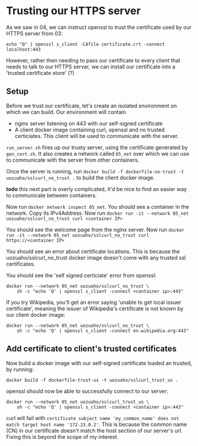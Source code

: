 # Trusting our HTTPS server

As we saw in 04, we can instruct openssl to trust the certificate
used by our HTTPS server from 03:

    echo "Q" | openssl s_client -CAfile certificate.crt -connect localhost:443

However, rather then needing to pass our certificate to every client
that needs to talk to our HTTPS server, we can install our certificate
into a 'trusted certificate store' (?)

## Setup

Before we trust our certificate, let's create an isolated environment on which
we can build. Our environment will contain

- nginx server listening on 443 with our self-signed certificate
- A client docker image containing curl, openssl and no trusted certiciates.
  This client will be used to communicate with the server.

`run_server.sh` fires up our trusty server, using the certificate generated
by `gen_cert.sh`. It also creates a network called `05_net` over which we
can use to communicate with the server from other containers.

Once the server is running, run
`docker build -f dockerfile-no-trust -t uozuaho/sslcurl_no_trust .` to build the
client docker image.

**todo** this next part is overly complicated, it'd be nice to find an
easier way to communicate between containers.

Now run `docker network inspect 05_net`. You should see a container in the
network. Copy its IPv4Address. Now run
`docker run -it --network 05_net uozuaho/sslcurl_no_trust curl <container IP>`

You should see the welcome page from the nginx server. Now run
`docker run -it --network 05_net uozuaho/sslcurl_no_trust curl https://<container IP>`

You should see an error about certificate locations. This is because the
uozuaho/sslcurl_no_trust docker image doesn't come with any trusted ssl certificates.

You should see the 'self signed certiciate' error from openssl:

```
docker run --network 05_net uozuaho/sslcurl_no_trust \
    sh -c "echo 'Q' | openssl s_client -connect <container ip>:443"
```

If you try Wikipedia, you'll get an error saying 'unable to get local
issuer certificate', meaning the issuer of Wikipedia's certificate is
not known by our client docker image:

```
docker run --network 05_net uozuaho/sslcurl_no_trust \
    sh -c "echo 'Q' | openssl s_client -connect en.wikipedia.org:443"
```

## Add certificate to client's trusted certificates

Now build a docker image with our self-signed certificate loaded an
trusted, by running:

`docker build -f dockerfile-trust-us -t uozuaho/sslcurl_trust_us .`

openssl should now be able to successfully connect to our server:

```
docker run --network 05_net uozuaho/sslcurl_trust_us \
    sh -c "echo 'Q' | openssl s_client -connect <container ip>:443"
```

curl will fail with `certificate subject name 'my_common_name' does not match target host name '172.23.0.2'`.
This is because the common name (CN) in our certificate doesn't match
the host section of our server's url. Fixing this is beyond the scope
of my interest.
